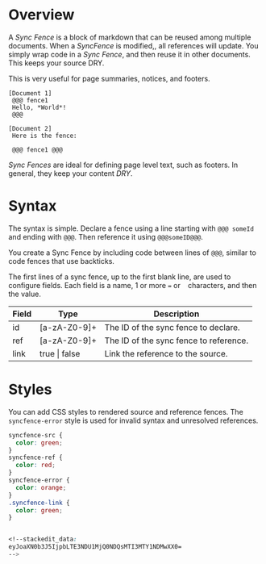# Overview
A *Sync Fence* is a block of markdown that can be reused among multiple documents.  When a *SyncFence* is modified,, all references will update.  You simply wrap code in a *Sync Fence*, and then reuse it in other documents.  This keeps your source DRY.

This is very useful for page summaries, notices, and footers.
```
[Document 1]
 @@@ fence1
 Hello, *World*!
 @@@
```

```
[Document 2]
 Here is the fence:

 @@@ fence1 @@@
```

*Sync Fences* are ideal for defining page level text, such as footers. In general, they keep your content *DRY*.

# Syntax

The syntax is simple.  Declare a fence using a line starting with `@@@ someId` and ending with `@@@`.
Then reference it using `@@@someID@@@`.


You create a Sync Fence by including code between lines of `@@@`, similar to code fences that use backticks.

The first lines of a sync fence, up to the first blank line, are used to configure fields.
Each field is a name, 1 or more `=` or ` `  characters, and then the value.

|Field| Type |Description |
|--|--|--|
| id | [a-zA-Z0-9]+ | The ID of the sync fence to declare. |
|ref| [a-zA-Z0-9]+ | The ID of the sync fence to reference. |
|link| true \| false | Link the reference to the source. |

# Styles
You can add CSS styles to rendered source and reference fences.  The `syncfence-error` style is used for invalid syntax and unresolved references.
```css
syncfence-src {
  color: green;
}
syncfence-ref {
  color: red;
}
syncfence-error {
  color: orange;
}
.syncfence-link {
  color: green;
}


<!--stackedit_data:
eyJoaXN0b3J5IjpbLTE3NDU1MjQ0NDQsMTI3MTY1NDMwXX0=
-->
